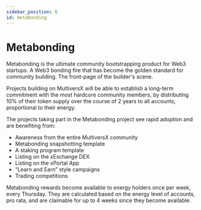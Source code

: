```yaml
---
sidebar_position: 6
id: metabonding
---
```


[comment]: # (mx-context-auto)

# Metabonding

Metabonding is the ultimate community bootstrapping product for Web3 startups. A Web3 bonding fire that has become the golden standard for community building. The front-page of the builder's scene.

Projects building on MultiversX will be able to establish a long-term commitment with the most hardcore community members, by distributing 10% of their token supply over the course of 2 years to all accounts, proportional to their energy.

The projects taking part in the Metabonding project see rapid adoption and are benefiting from:

- Awareness from the entire MultiversX community
- Metabonding snapshotting template
- A staking program template
- Listing on the xExchange DEX
- Listing on the xPortal App
- “Learn and Earn” style campaigns
- Trading competitions

Metabonding rewards become available to energy holders once per week, every Thursday. They are calculated based on the energy level of accounts, pro rata, and are claimable for up to 4 weeks since they become available.

